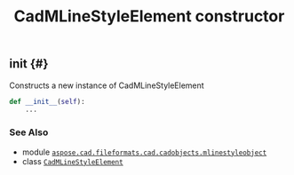 ﻿---
title: CadMLineStyleElement constructor
second_title: Aspose.CAD for Python via .NET API References
description: 
type: docs
weight: 10
url: /aspose.cad.fileformats.cad.cadobjects.mlinestyleobject/cadmlinestyleelement/__init__/
is_root: false
---

## __init__ {#}

Constructs a new instance of CadMLineStyleElement



```python
def __init__(self):
    ...
```





### See Also
* module [`aspose.cad.fileformats.cad.cadobjects.mlinestyleobject`](../../)
* class [`CadMLineStyleElement`](/cad/python-net/aspose.cad.fileformats.cad.cadobjects.mlinestyleobject/cadmlinestyleelement)

